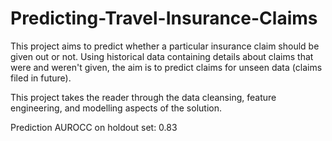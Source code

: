 # Predicting-Travel-Insurance-Claims

This project aims to predict whether a particular insurance claim should be given out or not. Using historical data containing details about claims that were and weren't given, the aim is to predict claims for unseen data (claims filed in future).

This project takes the reader through the data cleansing, feature engineering, and modelling aspects of the solution.

Prediction AUROCC on holdout set: 0.83
